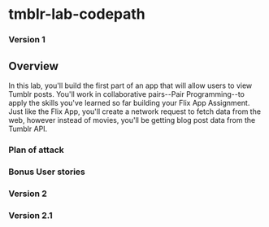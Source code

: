 # tmblr-lab-codepath

### Version 1

## Overview
In this lab, you'll build the first part of an app that will allow users to view Tumblr posts. You'll work in collaborative pairs--Pair Programming--to apply the skills you've learned so far building your Flix App Assignment. Just like the Flix App, you'll create a network request to fetch data from the web, however instead of movies, you'll be getting blog post data from the Tumblr API.

### Plan of attack

### Bonus User stories

### Version 2

### Version 2.1
